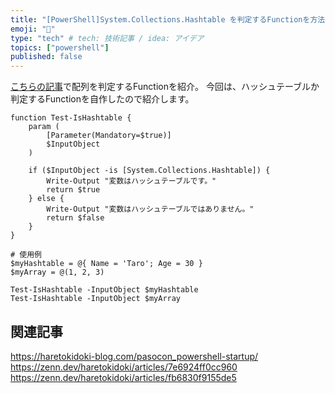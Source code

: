 ```yaml
---
title: "[PowerShell]System.Collections.Hashtable を判定するFunctionを方法"
emoji: "🕌"
type: "tech" # tech: 技術記事 / idea: アイデア
topics: ["powershell"]
published: false
---
```


[こちらの記事](https://zenn.dev/haretokidoki/articles/45c5af7cbf7eb8)で配列を判定するFunctionを紹介。
今回は、ハッシュテーブルか判定するFunctionを自作したので紹介します。

```powershell:
function Test-IsHashtable {
    param (
        [Parameter(Mandatory=$true)]
        $InputObject
    )

    if ($InputObject -is [System.Collections.Hashtable]) {
        Write-Output "変数はハッシュテーブルです。"
        return $true
    } else {
        Write-Output "変数はハッシュテーブルではありません。"
        return $false
    }
}

# 使用例
$myHashtable = @{ Name = 'Taro'; Age = 30 }
$myArray = @(1, 2, 3)

Test-IsHashtable -InputObject $myHashtable
Test-IsHashtable -InputObject $myArray
```

## 関連記事

https://haretokidoki-blog.com/pasocon_powershell-startup/
https://zenn.dev/haretokidoki/articles/7e6924ff0cc960
https://zenn.dev/haretokidoki/articles/fb6830f9155de5
